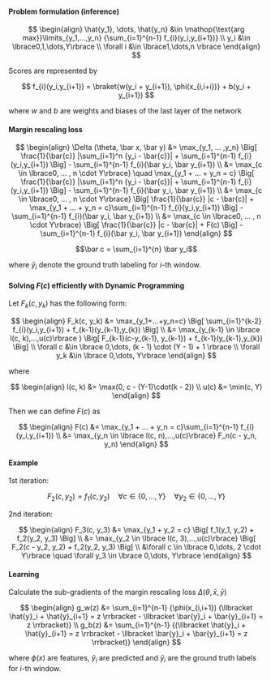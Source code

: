 
#### Problem formulation (inference)

$$ 
\begin{align}
\hat{y_1}, \dots, \hat{y_n}  &\in \mathop{\text{arg max}}\limits_{y_1,...,y_n} {\sum_{i=1}^{n-1} f_{i}(y_i,y_{i+1})} \\
y_i &\in \lbrace0,1,\dots,Y\rbrace \\
\forall i &\in \lbrace1,\dots,n \rbrace
\end{align}
$$


Scores are represented by

$$
f_{i}(y_i,y_{i+1}) = \braket{w(y_i + y_{i+1}), \phi(x_{i,i+i})} + b(y_i + y_{i+1})
$$

where $w$ and $b$ are weights and biases of the last layer of the network

<!-- TODO: dimentsions of all variables -->

#### Margin rescaling loss

$$
\begin{align}
    \Delta (\theta, \bar x, \bar y) &= \max_{y_1, ... ,y_n} \Big[ \frac{1}{\bar{c}} |\sum_{i=1}^n {y_i - \bar{c}}| + \sum_{i=1}^{n-1} f_{i}(y_i,y_{i+1})  \Big] - \sum_{i=1}^{n-1} f_{i}(\bar y_i, \bar y_{i+1}) \\
    &= \max_{c \in \lbrace0, ... , n \cdot Y\rbrace} \quad  \max_{y_1 + ... + y_n = c} \Big[ \frac{1}{\bar{c}} |\sum_{i=1}^n {y_i - \bar{c}}| + \sum_{i=1}^{n-1} f_{i}(y_i,y_{i+1}) \Big] - \sum_{i=1}^{n-1} f_{i}(\bar y_i, \bar y_{i+1}) \\
    &= \max_{c \in \lbrace0, ... , n \cdot Y\rbrace} \Big[ \frac{1}{\bar{c}} |c - \bar{c}| + \max_{y_1 + ... + y_n = c}\sum_{i=1}^{n-1} f_{i}(y_i,y_{i+1})  \Big] - \sum_{i=1}^{n-1} f_{i}(\bar y_i, \bar y_{i+1}) \\
    &= \max_{c \in \lbrace0, ... , n \cdot Y\rbrace} \Big[ \frac{1}{\bar{c}} |c - \bar{c}| + F(c)  \Big] - \sum_{i=1}^{n-1} f_{i}(\bar y_i, \bar y_{i+1})
\end{align}
$$

$$\bar c = \sum_{i=1}^{n} \bar y_i$$

where $\bar y_i$ denote the ground truth labeling for $i$-th window.

#### Solving $F(c)$ efficiently with Dynamic Programming

Let $F_k(c, y_k)$ has the following form:

$$
\begin{align}
    F_k(c, y_k) &= \max_{y_1+...+y_n=c} \Big[ \sum_{i=1}^{k-2} f_{i}(y_i,y_{i+1}) + f_{k-1}(y_{k-1},y_{k}) \Big] \\
    &= \max_{y_{k-1} \in \lbrace l(c, k),...,u(c)\rbrace } \Big[ F_{k-1}(c-y_{k-1}, y_{k-1}) + f_{k-1}(y_{k-1},y_{k}) \Big] \\
    \forall c &\in \lbrace 0,\dots, (k - 1) \cdot (Y - 1) + 1 \rbrace \\
    \forall y_k &\in \lbrace 0,\dots, Y\rbrace
\end{align}
$$

where 

$$
\begin{align}
l(c, k) &= \max(0, c - (Y-1)\cdot(k - 2)) \\
u(c) &= \min(c, Y)
\end{align}
$$

Then we can define $F(c)$ as

$$
\begin{align}
F(c) &= \max_{y_1 + ... + y_n = c}\sum_{i=1}^{n-1} f_{i}(y_i,y_{i+1}) \\
     &= \max_{y_n \in \lbrace l(c, n),...,u(c)\rbrace} F_n(c - y_n, y_n)
\end{align}
$$

#### Example

1st iteration:

$$
F_2(c, y_2) = f_1(c, y_2) \quad \forall c \in \lbrace 0,\dots, Y\rbrace \quad \forall y_2 \in \lbrace 0,\dots, Y\rbrace
$$

2nd iteration:

$$
\begin{align}
F_3(c, y_3) &= \max_{y_1 + y_2 = c} \Big[ f_1(y_1, y_2) + f_2(y_2, y_3) \Big] \\
&= \max_{y_2 \in \lbrace l(c, 3),...,u(c)\rbrace} \Big[ F_2(c - y_2, y_2) + f_2(y_2, y_3) \Big] \\
&\forall c \in \lbrace 0,\dots, 2 \cdot Y\rbrace \quad \forall y_3 \in \lbrace 0,\dots, Y\rbrace
\end{align}
$$

#### Learning

Calculate the sub-gradients of the margin rescaling loss $\Delta (\theta, \bar x, \bar y)$

$$
\begin{align}
g_w(z) &= \sum_{i=1}^{n-1} {\phi(x_{i,i+1}) (\llbracket \hat{y}_i + \hat{y}_{i+1} = z \rrbracket - \llbracket \bar{y}_i + \bar{y}_{i+1} = z \rrbracket)} \\
g_b(z) &= \sum_{i=1}^{n-1} {(\llbracket \hat{y}_i + \hat{y}_{i+1} = z \rrbracket - \llbracket \bar{y}_i + \bar{y}_{i+1} = z \rrbracket)}
\end{align}
$$

where $\phi(x)$ are features, $\hat{y}_i$ are predicted and $\bar{y}_i$ are the ground truth labels for $i$-th window.